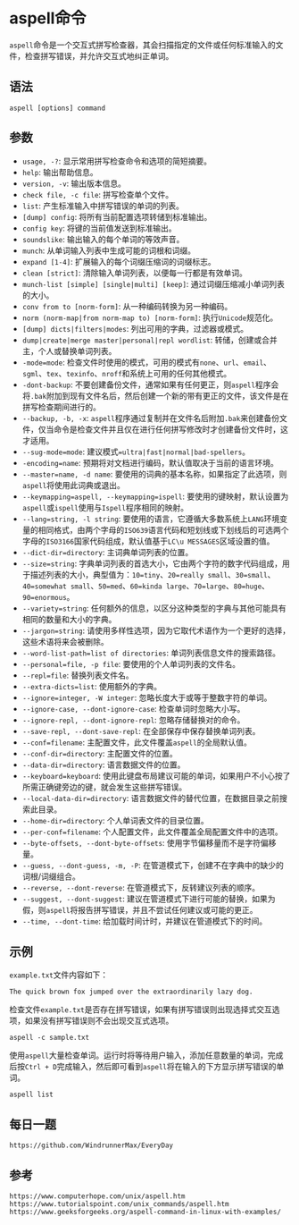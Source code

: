 # aspell命令
`aspell`命令是一个交互式拼写检查器，其会扫描指定的文件或任何标准输入的文件，检查拼写错误，并允许交互式地纠正单词。

## 语法

```shell
aspell [options] command
```

## 参数
* `usage, -?`: 显示常用拼写检查命令和选项的简短摘要。
* `help`: 输出帮助信息。
* `version, -v`: 输出版本信息。
* `check file, -c file`: 拼写检查单个文件。
* `list`: 产生标准输入中拼写错误的单词的列表。
* `[dump] config`: 将所有当前配置选项转储到标准输出。
* `config key`: 将键的当前值发送到标准输出。
* `soundslike`: 输出输入的每个单词的等效声音。
* `munch`: 从单词输入列表中生成可能的词根和词缀。
* `expand [1-4]`: 扩展输入的每个词缀压缩词的词缀标志。
* `clean [strict]`: 清除输入单词列表，以便每一行都是有效单词。
* `munch-list [simple] [single|multi] [keep]`: 通过词缀压缩减小单词列表的大小。
* `conv from to [norm-form]`: 从一种编码转换为另一种编码。
* `norm (norm-map|from norm-map to) [norm-form]`: 执行`Unicode`规范化。
* `[dump] dicts|filters|modes`: 列出可用的字典，过滤器或模式。
* `dump|create|merge master|personal|repl wordlist`: 转储，创建或合并主，个人或替换单词列表。
* `-mode=mode`: 检查文件时使用的模式，可用的模式有`none`、`url`、`email`、`sgml`、`tex`、`texinfo`、`nroff`和系统上可用的任何其他模式。
* `-dont-backup`: 不要创建备份文件，通常如果有任何更正，则`aspell`程序会将`.bak`附加到现有文件名后，然后创建一个新的带有更正的文件，该文件是在拼写检查期间进行的。
* `--backup, -b, -x`: `aspell`程序通过复制并在文件名后附加`.bak`来创建备份文件，仅当命令是检查文件并且仅在进行任何拼写修改时才创建备份文件时，这才适用。
* `--sug-mode=mode`: 建议模式`=ultra|fast|normal|bad-spellers`。
* `-encoding=name`: 预期将对文档进行编码，默认值取决于当前的语言环境。
* `--master=name, -d name`: 要使用的词典的基本名称，如果指定了此选项，则`aspell`将使用此词典或退出。
* `--keymapping=aspell, --keymapping=ispell`: 要使用的键映射，默认设置为`aspell`或`ispell`使用与`Ispell`程序相同的映射。
* `--lang=string, -l string`: 要使用的语言，它遵循大多数系统上`LANG`环境变量的相同格式，由两个字母的`ISO639`语言代码和短划线或下划线后的可选两个字母的`ISO3166`国家代码组成，默认值基于`LC\u MESSAGES`区域设置的值。
* `--dict-dir=directory`: 主词典单词列表的位置。
* `--size=string`: 字典单词列表的首选大小，它由两个字符的数字代码组成，用于描述列表的大小，典型值为：`10=tiny`、`20=really small`、`30=small`、`40=somewhat small`、`50=med`、`60=kinda large`、`70=large`、`80=huge`、`90=enormous`。
* `--variety=string`: 任何额外的信息，以区分这种类型的字典与其他可能具有相同的数量和大小的字典。
* `--jargon=string`: 请使用多样性选项，因为它取代术语作为一个更好的选择，这些术语将来会被删除。
* `--word-list-path=list of directories`: 单词列表信息文件的搜索路径。
* `--personal=file, -p file`: 要使用的个人单词列表的文件名。
* `--repl=file`: 替换列表文件名。
* `--extra-dicts=list`: 使用额外的字典。
* `--ignore=integer, -W integer`: 忽略长度大于或等于整数字符的单词。
* `--ignore-case, --dont-ignore-case`: 检查单词时忽略大小写。
* `--ignore-repl, --dont-ignore-repl`: 忽略存储替换对的命令。
* `--save-repl, --dont-save-repl`: 在全部保存中保存替换单词列表。
* `--conf=filename`: 主配置文件，此文件覆盖`aspell`的全局默认值。
* `--conf-dir=directory`: 主配置文件的位置。
* `--data-dir=directory`: 语言数据文件的位置。
* `--keyboard=keyboard`: 使用此键盘布局建议可能的单词，如果用户不小心按了所需正确键旁边的键，就会发生这些拼写错误。
* `--local-data-dir=directory`: 语言数据文件的替代位置，在数据目录之前搜索此目录。
* `--home-dir=directory`: 个人单词表文件的目录位置。
* `--per-conf=filename`: 个人配置文件，此文件覆盖全局配置文件中的选项。
* `--byte-offsets, --dont-byte-offsets`: 使用字节偏移量而不是字符偏移量。
* `--guess, --dont-guess, -m, -P`: 在管道模式下，创建不在字典中的缺少的词根/词缀组合。
* `--reverse, --dont-reverse`: 在管道模式下，反转建议列表的顺序。
* `--suggest, --dont-suggest`: 建议在管道模式下进行可能的替换，如果为假，则`aspell`将报告拼写错误，并且不尝试任何建议或可能的更正。
* `--time, --dont-time`: 给加载时间计时，并建议在管道模式下的时间。

## 示例

`example.txt`文件内容如下：

```shell
The quick brown fox jumped over the extraordinarily lazy dog.
```

检查文件`example.txt`是否存在拼写错误，如果有拼写错误则出现选择式交互选项，如果没有拼写错误则不会出现交互式选项。

```shell
aspell -c sample.txt
```

使用`aspell`大量检查单词。运行时将等待用户输入，添加任意数量的单词，完成后按`Ctrl + D`完成输入，然后即可看到`aspell`将在输入的下方显示拼写错误的单词。

```shell
aspell list
```


## 每日一题

```
https://github.com/WindrunnerMax/EveryDay
```

## 参考

```
https://www.computerhope.com/unix/aspell.htm
https://www.tutorialspoint.com/unix_commands/aspell.htm
https://www.geeksforgeeks.org/aspell-command-in-linux-with-examples/
```

